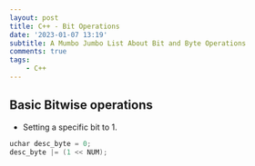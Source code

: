 ```yaml
---
layout: post
title: C++ - Bit Operations
date: '2023-01-07 13:19'
subtitle: A Mumbo Jumbo List About Bit and Byte Operations
comments: true
tags:
    - C++
---
```


## Basic Bitwise operations

- Setting a specific bit to 1.

```cpp
uchar desc_byte = 0;
desc_byte |= (1 << NUM);
```
